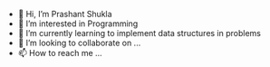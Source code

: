 - 👋 Hi, I’m Prashant Shukla
- 👀 I’m interested in Programming
- 🌱 I’m currently learning to implement data structures in problems 
- 💞️ I’m looking to collaborate on ...
- 📫 How to reach me ...

<!---
Prash-123/Prash-123 is a ✨ special ✨ repository because its `README.md` (this file) appears on your GitHub profile.
You can click the Preview link to take a look at your changes.
--->
